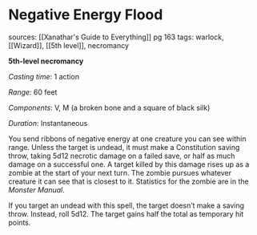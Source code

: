 # Negative Energy Flood
sources: [[Xanathar's Guide to Everything]] pg 163
tags: warlock, [[Wizard]], [[5th level]], necromancy

**5th-level necromancy**

*Casting time*: 1 action

*Range*: 60 feet

*Components*: V, M (a broken bone and a square of black silk)

*Duration*: Instantaneous

You send ribbons of negative energy at one creature you can see within range. Unless the target is undead, it must make a Constitution saving throw, taking 5d12 necrotic damage on a failed save, or half as much damage on a successful one. A target killed by this damage rises up as a zombie at the start of your next turn. The zombie pursues whatever creature it can see that is closest to it. Statistics for the zombie are in the *Monster Manual*.

If you target an undead with this spell, the target doesn’t make a saving throw. Instead, roll 5d12. The target gains half the total as temporary hit points.
